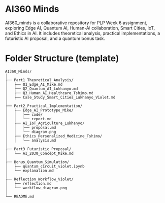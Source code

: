 # AI360 Minds
AI360_minds is a collaborative repository for PLP Week 6 assignment, exploring Edge AI, Quantum AI, Human-AI collaboration, Smart Cities, IoT, and Ethics in AI. It includes theoretical analysis, practical implementations, a futuristic AI proposal, and a quantum bonus task.

# Folder Structure (template)
```
AI360_Minds/
│
├── Part1_Theoretical_Analysis/
│   ├── Q1_Edge_AI_Mike.md
│   ├── Q2_Quantum_AI_Lukhanyo.md
│   ├── Q3_Human_AI_Healthcare_Tshimo.md
│   ├── Case_Study_Smart_Cities_Lukhanyo_Violet.md
│
├── Part2_Practical_Implementation/
│   ├── Edge_AI_Prototype_Mike/
│   │   ├── code/
│   │   └── report.md
│   ├── AI_IoT_Agriculture_Lukhanyo/
│   │   ├── proposal.md
│   │   └── diagram.png
│   ├── Ethics_Personalized_Medicine_Tshimo/
│   │   └── analysis.md
│
├── Part3_Futuristic_Proposal/
│   └── AI_2030_Concept_Mike.md
│
├── Bonus_Quantum_Simulation/
│   ├── quantum_circuit_violet.ipynb
│   └── explanation.md
│
├── Reflection_Workflow_Violet/
│   ├── reflection.md
│   └── workflow_diagram.png
│
└── README.md
```
